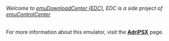 ###### Welcome to [emuDownloadCenter (EDC)](https://github.com/PhoenixInteractiveNL/emuDownloadCenter/wiki/), EDC is a side project of [emuControlCenter](https://github.com/PhoenixInteractiveNL/emuControlCenter/wiki/)

For more information about this emulator, visit the [**AdriPSX**](https://github.com/PhoenixInteractiveNL/emuDownloadCenter/wiki/Emulator-adripsx#menu) page.
